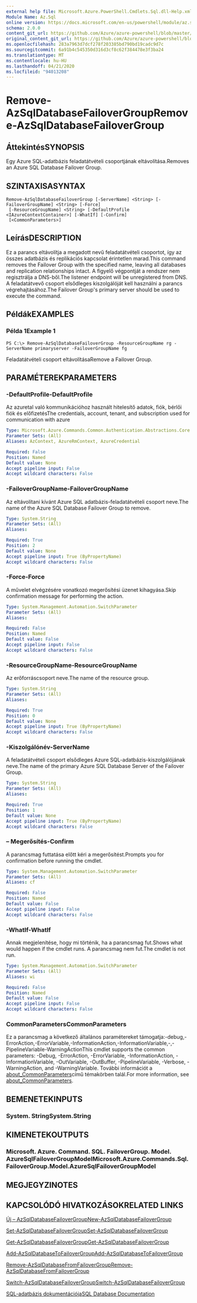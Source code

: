 ```yaml
---
external help file: Microsoft.Azure.PowerShell.Cmdlets.Sql.dll-Help.xml
Module Name: Az.Sql
online version: https://docs.microsoft.com/en-us/powershell/module/az.sql/remove-azsqldatabasefailovergroup
schema: 2.0.0
content_git_url: https://github.com/Azure/azure-powershell/blob/master/src/Sql/Sql/help/Remove-AzSqlDatabaseFailoverGroup.md
original_content_git_url: https://github.com/Azure/azure-powershell/blob/master/src/Sql/Sql/help/Remove-AzSqlDatabaseFailoverGroup.md
ms.openlocfilehash: 283a7963d7dcf278f203385bd790bd19cadc9d7c
ms.sourcegitcommit: 6a91b4c545350d316d3cf8c62f384478e3f3ba24
ms.translationtype: MT
ms.contentlocale: hu-HU
ms.lasthandoff: 04/21/2020
ms.locfileid: "94013208"
---
```

# <span data-ttu-id="2ec53-101">Remove-AzSqlDatabaseFailoverGroup</span><span class="sxs-lookup"><span data-stu-id="2ec53-101">Remove-AzSqlDatabaseFailoverGroup</span></span>

## <span data-ttu-id="2ec53-102">Áttekintés</span><span class="sxs-lookup"><span data-stu-id="2ec53-102">SYNOPSIS</span></span>
<span data-ttu-id="2ec53-103">Egy Azure SQL-adatbázis feladatátvételi csoportjának eltávolítása.</span><span class="sxs-lookup"><span data-stu-id="2ec53-103">Removes an Azure SQL Database Failover Group.</span></span>

## <span data-ttu-id="2ec53-104">SZINTAXISA</span><span class="sxs-lookup"><span data-stu-id="2ec53-104">SYNTAX</span></span>

```
Remove-AzSqlDatabaseFailoverGroup [-ServerName] <String> [-FailoverGroupName] <String> [-Force]
 [-ResourceGroupName] <String> [-DefaultProfile <IAzureContextContainer>] [-WhatIf] [-Confirm]
 [<CommonParameters>]
```

## <span data-ttu-id="2ec53-105">Leírás</span><span class="sxs-lookup"><span data-stu-id="2ec53-105">DESCRIPTION</span></span>
<span data-ttu-id="2ec53-106">Ez a parancs eltávolítja a megadott nevű feladatátvételi csoportot, így az összes adatbázis és replikációs kapcsolat érintetlen marad.</span><span class="sxs-lookup"><span data-stu-id="2ec53-106">This command removes the Failover Group with the specified name, leaving all databases and replication relationships intact.</span></span> <span data-ttu-id="2ec53-107">A figyelő végpontját a rendszer nem regisztrálja a DNS-ből.</span><span class="sxs-lookup"><span data-stu-id="2ec53-107">The listener endpoint will be unregistered from DNS.</span></span>
<span data-ttu-id="2ec53-108">A feladatátvevő csoport elsődleges kiszolgálóját kell használni a parancs végrehajtásához.</span><span class="sxs-lookup"><span data-stu-id="2ec53-108">The Failover Group's primary server should be used to execute the command.</span></span>

## <span data-ttu-id="2ec53-109">Példák</span><span class="sxs-lookup"><span data-stu-id="2ec53-109">EXAMPLES</span></span>

### <span data-ttu-id="2ec53-110">Példa 1</span><span class="sxs-lookup"><span data-stu-id="2ec53-110">Example 1</span></span>
```
PS C:\> Remove-AzSqlDatabaseFailoverGroup -ResourceGroupName rg -ServerName primaryserver -FailoverGroupName fg
```

<span data-ttu-id="2ec53-111">Feladatátvételi csoport eltávolítása</span><span class="sxs-lookup"><span data-stu-id="2ec53-111">Remove a Failover Group.</span></span>

## <span data-ttu-id="2ec53-112">PARAMÉTEREK</span><span class="sxs-lookup"><span data-stu-id="2ec53-112">PARAMETERS</span></span>

### <span data-ttu-id="2ec53-113">-DefaultProfile</span><span class="sxs-lookup"><span data-stu-id="2ec53-113">-DefaultProfile</span></span>
<span data-ttu-id="2ec53-114">Az azuretal való kommunikációhoz használt hitelesítő adatok, fiók, bérlői fiók és előfizetés</span><span class="sxs-lookup"><span data-stu-id="2ec53-114">The credentials, account, tenant, and subscription used for communication with azure</span></span>

```yaml
Type: Microsoft.Azure.Commands.Common.Authentication.Abstractions.Core.IAzureContextContainer
Parameter Sets: (All)
Aliases: AzContext, AzureRmContext, AzureCredential

Required: False
Position: Named
Default value: None
Accept pipeline input: False
Accept wildcard characters: False
```

### <span data-ttu-id="2ec53-115">-FailoverGroupName</span><span class="sxs-lookup"><span data-stu-id="2ec53-115">-FailoverGroupName</span></span>
<span data-ttu-id="2ec53-116">Az eltávolítani kívánt Azure SQL adatbázis-feladatátvételi csoport neve.</span><span class="sxs-lookup"><span data-stu-id="2ec53-116">The name of the Azure SQL Database Failover Group to remove.</span></span>

```yaml
Type: System.String
Parameter Sets: (All)
Aliases:

Required: True
Position: 2
Default value: None
Accept pipeline input: True (ByPropertyName)
Accept wildcard characters: False
```

### <span data-ttu-id="2ec53-117">-Force</span><span class="sxs-lookup"><span data-stu-id="2ec53-117">-Force</span></span>
<span data-ttu-id="2ec53-118">A művelet elvégzésére vonatkozó megerősítési üzenet kihagyása.</span><span class="sxs-lookup"><span data-stu-id="2ec53-118">Skip confirmation message for performing the action.</span></span>

```yaml
Type: System.Management.Automation.SwitchParameter
Parameter Sets: (All)
Aliases:

Required: False
Position: Named
Default value: False
Accept pipeline input: False
Accept wildcard characters: False
```

### <span data-ttu-id="2ec53-119">-ResourceGroupName</span><span class="sxs-lookup"><span data-stu-id="2ec53-119">-ResourceGroupName</span></span>
<span data-ttu-id="2ec53-120">Az erőforráscsoport neve.</span><span class="sxs-lookup"><span data-stu-id="2ec53-120">The name of the resource group.</span></span>

```yaml
Type: System.String
Parameter Sets: (All)
Aliases:

Required: True
Position: 0
Default value: None
Accept pipeline input: True (ByPropertyName)
Accept wildcard characters: False
```

### <span data-ttu-id="2ec53-121">-Kiszolgálónév</span><span class="sxs-lookup"><span data-stu-id="2ec53-121">-ServerName</span></span>
<span data-ttu-id="2ec53-122">A feladatátvételi csoport elsődleges Azure SQL-adatbázis-kiszolgálójának neve.</span><span class="sxs-lookup"><span data-stu-id="2ec53-122">The name of the primary Azure SQL Database Server of the Failover Group.</span></span>

```yaml
Type: System.String
Parameter Sets: (All)
Aliases:

Required: True
Position: 1
Default value: None
Accept pipeline input: True (ByPropertyName)
Accept wildcard characters: False
```

### <span data-ttu-id="2ec53-123">– Megerősítés</span><span class="sxs-lookup"><span data-stu-id="2ec53-123">-Confirm</span></span>
<span data-ttu-id="2ec53-124">A parancsmag futtatása előtt kéri a megerősítést.</span><span class="sxs-lookup"><span data-stu-id="2ec53-124">Prompts you for confirmation before running the cmdlet.</span></span>

```yaml
Type: System.Management.Automation.SwitchParameter
Parameter Sets: (All)
Aliases: cf

Required: False
Position: Named
Default value: False
Accept pipeline input: False
Accept wildcard characters: False
```

### <span data-ttu-id="2ec53-125">-WhatIf</span><span class="sxs-lookup"><span data-stu-id="2ec53-125">-WhatIf</span></span>
<span data-ttu-id="2ec53-126">Annak megjelenítése, hogy mi történik, ha a parancsmag fut.</span><span class="sxs-lookup"><span data-stu-id="2ec53-126">Shows what would happen if the cmdlet runs.</span></span>
<span data-ttu-id="2ec53-127">A parancsmag nem fut.</span><span class="sxs-lookup"><span data-stu-id="2ec53-127">The cmdlet is not run.</span></span>

```yaml
Type: System.Management.Automation.SwitchParameter
Parameter Sets: (All)
Aliases: wi

Required: False
Position: Named
Default value: False
Accept pipeline input: False
Accept wildcard characters: False
```

### <span data-ttu-id="2ec53-128">CommonParameters</span><span class="sxs-lookup"><span data-stu-id="2ec53-128">CommonParameters</span></span>
<span data-ttu-id="2ec53-129">Ez a parancsmag a következő általános paramétereket támogatja:-debug,-ErrorAction,-ErrorVariable,-InformationAction,-InformationVariable,-,-PipelineVariable-WarningAction</span><span class="sxs-lookup"><span data-stu-id="2ec53-129">This cmdlet supports the common parameters: -Debug, -ErrorAction, -ErrorVariable, -InformationAction, -InformationVariable, -OutVariable, -OutBuffer, -PipelineVariable, -Verbose, -WarningAction, and -WarningVariable.</span></span> <span data-ttu-id="2ec53-130">További információt a [about_CommonParameters](http://go.microsoft.com/fwlink/?LinkID=113216)című témakörben talál.</span><span class="sxs-lookup"><span data-stu-id="2ec53-130">For more information, see [about_CommonParameters](http://go.microsoft.com/fwlink/?LinkID=113216).</span></span>

## <span data-ttu-id="2ec53-131">BEMENETEK</span><span class="sxs-lookup"><span data-stu-id="2ec53-131">INPUTS</span></span>

### <span data-ttu-id="2ec53-132">System. String</span><span class="sxs-lookup"><span data-stu-id="2ec53-132">System.String</span></span>

## <span data-ttu-id="2ec53-133">KIMENETEK</span><span class="sxs-lookup"><span data-stu-id="2ec53-133">OUTPUTS</span></span>

### <span data-ttu-id="2ec53-134">Microsoft. Azure. Command. SQL. FailoverGroup. Model. AzureSqlFailoverGroupModel</span><span class="sxs-lookup"><span data-stu-id="2ec53-134">Microsoft.Azure.Commands.Sql.FailoverGroup.Model.AzureSqlFailoverGroupModel</span></span>

## <span data-ttu-id="2ec53-135">MEGJEGYZI</span><span class="sxs-lookup"><span data-stu-id="2ec53-135">NOTES</span></span>

## <span data-ttu-id="2ec53-136">KAPCSOLÓDÓ HIVATKOZÁSOK</span><span class="sxs-lookup"><span data-stu-id="2ec53-136">RELATED LINKS</span></span>

[<span data-ttu-id="2ec53-137">Új – AzSqlDatabaseFailoverGroup</span><span class="sxs-lookup"><span data-stu-id="2ec53-137">New-AzSqlDatabaseFailoverGroup</span></span>](./New-AzSqlDatabaseFailoverGroup.md)

[<span data-ttu-id="2ec53-138">Set-AzSqlDatabaseFailoverGroup</span><span class="sxs-lookup"><span data-stu-id="2ec53-138">Set-AzSqlDatabaseFailoverGroup</span></span>](./Set-AzSqlDatabaseFailoverGroup.md)

[<span data-ttu-id="2ec53-139">Get-AzSqlDatabaseFailoverGroup</span><span class="sxs-lookup"><span data-stu-id="2ec53-139">Get-AzSqlDatabaseFailoverGroup</span></span>](./Get-AzSqlDatabaseFailoverGroup.md)

[<span data-ttu-id="2ec53-140">Add-AzSqlDatabaseToFailoverGroup</span><span class="sxs-lookup"><span data-stu-id="2ec53-140">Add-AzSqlDatabaseToFailoverGroup</span></span>](./Add-AzSqlDatabaseToFailoverGroup.md)

[<span data-ttu-id="2ec53-141">Remove-AzSqlDatabaseFromFailoverGroup</span><span class="sxs-lookup"><span data-stu-id="2ec53-141">Remove-AzSqlDatabaseFromFailoverGroup</span></span>](./Remove-AzSqlDatabaseFromFailoverGroup.md)

[<span data-ttu-id="2ec53-142">Switch-AzSqlDatabaseFailoverGroup</span><span class="sxs-lookup"><span data-stu-id="2ec53-142">Switch-AzSqlDatabaseFailoverGroup</span></span>](./Switch-AzSqlDatabaseFailoverGroup.md)

[<span data-ttu-id="2ec53-143">SQL-adatbázis dokumentációja</span><span class="sxs-lookup"><span data-stu-id="2ec53-143">SQL Database Documentation</span></span>](https://docs.microsoft.com/azure/sql-database/)
